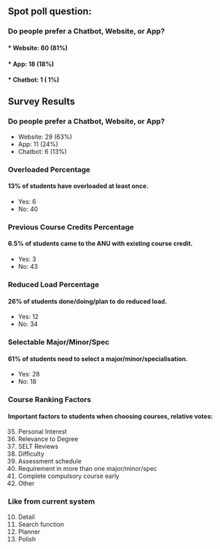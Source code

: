 ## Spot poll question:
### Do people prefer a Chatbot, Website, or App?
#### * Website:	80	(81%)
#### * App:		18	(18%)
#### * Chatbot:	1	( 1%)

## Survey Results
### Do people prefer a Chatbot, Website, or App?
* Website:	29		(63%)
* App:		11		(24%)
* Chatbot:	6		(13%)

### Overloaded Percentage
#### 13% of students have overloaded at least once. 
* Yes:	6
* No:	40

### Previous Course Credits Percentage
#### 6.5% of students came to the ANU with existing course credit. 
* Yes: 	3
* No: 	43

### Reduced Load Percentage
#### 26% of students done/doing/plan to do reduced load.
* Yes:	12
* No: 	34

### Selectable Major/Minor/Spec
#### 61% of students need to select a major/minor/specialisation. 
* Yes: 	28
* No: 	18

### Course Ranking Factors
#### Important factors to students when choosing courses, relative votes:
 35. Personal Interest
 27. Relevance to Degree
 18. SELT Reviews
 17. Difficulty
 12. Assessment schedule
 11. Requirement in more than one major/minor/spec
 8.  Complete compulsory course early
 2.  Other

### Like from current system
 10. Detail
 6. Search function
 4. Planner
 4. Polish